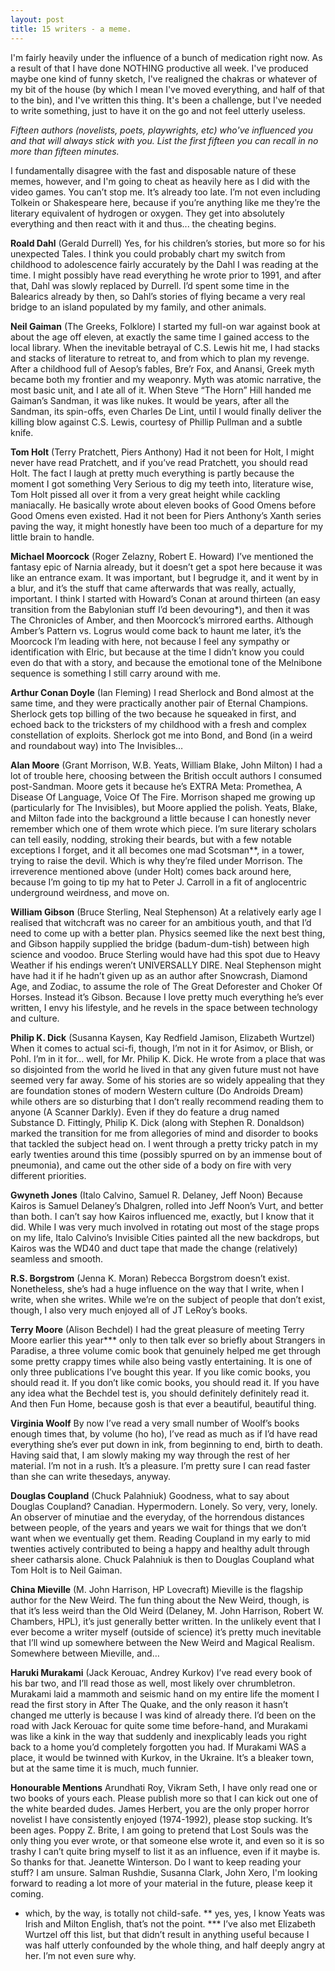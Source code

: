 ```yaml
---
layout: post
title: 15 writers - a meme.
---
```


I'm fairly heavily under the influence of a bunch of medication right now. As a result of that I have done NOTHING productive all week. I've produced maybe one kind of funny sketch, I've realigned the chakras or whatever of my bit of the house (by which I mean I've moved everything, and half of that to the bin), and I've written this thing. It's been a challenge, but I've needed to write something, just to have it on the go and not feel utterly useless.
<!--more-->
<i>Fifteen authors (novelists, poets, playwrights, etc) who've influenced you and that will always stick with you.  List the first fifteen you can recall in no more than fifteen minutes. </i>

I fundamentally disagree with the fast and disposable nature of these memes, however, and I'm going to cheat as heavily here as I did with the video games. You can’t stop me. It’s already too late. I’m not even including Tolkein or Shakespeare here, because if you’re anything like me they’re the literary equivalent of hydrogen or oxygen. They get into absolutely everything and then react with it and thus... the cheating begins.

<b>Roald Dahl</b> (Gerald Durrell)
Yes, for his children’s stories, but more so for his unexpected Tales. I think you could probably chart my switch from childhood to adolescence fairly accurately by the Dahl I was reading at the time. I might possibly have read everything he wrote prior to 1991, and after that, Dahl was slowly replaced by Durrell. I’d spent some time in the Balearics already by then, so Dahl’s stories of flying became a very real bridge to an island populated by my family, and other animals.

<b>Neil Gaiman</b> (The Greeks, Folklore)
I started my full-on war against book at about the age off eleven, at exactly the same time I gained access to the local library. When the inevitable betrayal of C.S. Lewis hit me, I had stacks and stacks of literature to retreat to, and from which to plan my revenge. After a childhood full of Aesop’s fables, Bre’r Fox, and Anansi, Greek myth became both my frontier and my weaponry. Myth was atomic narrative, the most basic unit, and I ate all of it.  When Steve “The Horn” Hill handed me Gaiman’s Sandman, it was like nukes. It would be years, after all the Sandman, its spin-offs, even Charles De Lint, until I would finally deliver the killing blow against C.S. Lewis, courtesy of Phillip Pullman and a subtle knife.

<b>Tom Holt</b> (Terry Pratchett, Piers Anthony)
Had it not been for Holt, I might never have read Pratchett, and if you’ve read Pratchett, you should read Holt. The fact I laugh at pretty much everything is partly because the moment I got something Very Serious to dig my teeth into, literature wise, Tom Holt pissed all over it from a very great height while cackling maniacally. He basically wrote about eleven books of Good Omens before Good Omens even existed. Had it not been for Piers Anthony’s Xanth series paving the way, it might honestly have been too much of a departure for my little brain to handle.

<b>Michael Moorcock</b> (Roger Zelazny, Robert E. Howard)
I’ve mentioned the fantasy epic of Narnia already, but it doesn’t get a spot here because it was like an entrance exam. It was important, but I begrudge it, and it went by in a blur, and it’s the stuff that came afterwards that was really, actually, important. I think I started with Howard’s Conan at around thirteen (an easy transition from the Babylonian stuff I’d been devouring*), and then it was The Chronicles of Amber, and then Moorcock’s mirrored earths. Although Amber’s Pattern vs. Logrus would come back to haunt me later, it’s the Moorcock I’m leading with here, not because I feel any sympathy or identification with Elric, but because at the time I didn’t know you could even do that with a story, and because the emotional tone of the Melnibone sequence is something I still carry around with me.

<b>Arthur Conan Doyle</b> (Ian Fleming)
I read Sherlock and Bond almost at the same time, and they were practically another pair of Eternal Champions. Sherlock gets top billing of the two because he squeaked in first, and echoed back to the tricksters of my childhood with a fresh and complex constellation of exploits. Sherlock got me into Bond, and Bond (in a weird and roundabout way) into The Invisibles…

<b>Alan Moore</b> (Grant Morrison, W.B. Yeats, William Blake, John Milton)
I had a lot of trouble here, choosing between the British occult authors I consumed post-Sandman. Moore gets it because he’s EXTRA Meta: Promethea, A Disease Of Language, Voice Of The Fire. Morrison shaped me growing up (particularly for The Invisibles), but Moore applied the polish. Yeats, Blake, and Milton fade into the background a little because I can honestly never remember which one of them wrote which piece. I’m sure literary scholars can tell easily, nodding, stroking their beards, but with a few notable exceptions I forget, and it all becomes one mad Scotsman**, in a tower, trying to raise the devil. Which is why they’re filed under Morrison. The irreverence mentioned above (under Holt) comes back around here, because I’m going to tip my hat to Peter J. Carroll in a fit of anglocentric underground weirdness, and move on.

<b>William Gibson</b> (Bruce Sterling, Neal Stephenson)
At a relatively early age I realised that witchcraft was no career for an ambitious youth, and that I’d need to come up with a better plan. Physics seemed like the next best thing, and Gibson happily supplied the bridge (badum-dum-tish) between high science and voodoo. Bruce Sterling would have had this spot due to Heavy Weather if his endings weren’t UNIVERSALLY DIRE. Neal Stephenson might have had it if he hadn’t given up as an author after Snowcrash, Diamond Age, and Zodiac, to assume the role of The Great Deforester and Choker Of Horses. Instead it’s Gibson. Because I love pretty much everything he’s ever written, I envy his lifestyle, and he revels in the space between technology and culture.

<b>Philip K. Dick</b> (Susanna Kaysen, Kay Redfield Jamison, Elizabeth Wurtzel)
When it comes to actual sci-fi, though, I’m not in it for Asimov, or Blish, or Pohl. I’m in it for… well, for Mr. Philip K. Dick. He wrote from a place that was so disjointed from the world he lived in that any given future must not have seemed very far away. Some of his stories are so widely appealing that they are foundation stones of modern Western culture (Do Androids Dream) while others are so disturbing that I don’t really recommend reading them to anyone (A Scanner Darkly). Even if they do feature a drug named Substance D. Fittingly, Philip K. Dick (along with Stephen R. Donaldson) marked the transition for me from allegories of mind and disorder to books that tackled the subject head on. I went through a pretty tricky patch in my early twenties around this time (possibly spurred on by an immense bout of pneumonia), and came out the other side of a body on fire with very different priorities.

<b>Gwyneth Jones</b> (Italo Calvino, Samuel R. Delaney, Jeff Noon)
Because Kairos is Samuel Delaney’s Dhalgren, rolled into Jeff Noon’s Vurt, and better than both. I can’t say how Kairos influenced me, exactly, but I know that it did. While I was very much involved in rotating out most of the stage props on my life, Italo Calvino’s Invisible Cities painted all the new backdrops, but Kairos was the WD40 and duct tape that made the change (relatively) seamless and smooth.

<b>R.S. Borgstrom</b> (Jenna K. Moran)
Rebecca Borgstrom doesn’t exist. Nonetheless, she’s had a huge influence on the way that I write, when I write, when she writes. While we’re on the subject of people that don’t exist, though, I also very much enjoyed all of JT LeRoy’s books.

<b>Terry Moore</b> (Alison Bechdel)
I had the great pleasure of meeting Terry Moore earlier this year*** only to then talk ever so briefly about Strangers in Paradise, a three volume comic book that genuinely helped me get through some pretty crappy times while also being vastly entertaining. It is one of only three publications I’ve bought this year. If you like comic books, you should read it. If you don’t like comic books, you should read it. If you have any idea what the Bechdel test is, you should definitely definitely read it. And then Fun Home, because gosh is that ever a beautiful, beautiful thing.

<b>Virginia Woolf</b>
By now I’ve read a very small number of Woolf’s books enough times that, by volume (ho ho), I’ve read as much as if I’d have read everything she’s ever put down in ink, from beginning to end, birth to death. Having said that, I am slowly making my way through the rest of her material. I’m not in a rush. It’s a pleasure. I’m pretty sure I can read faster than she can write thesedays, anyway.

<b>Douglas Coupland</b> (Chuck Palahniuk)
Goodness, what to say about Douglas Coupland? Canadian. Hypermodern. Lonely. So very, very, lonely. An observer of minutiae and the everyday, of the horrendous distances between people, of the years and years we wait for things that we don’t want when we eventually get them. Reading Coupland in my early to mid twenties actively contributed to being a happy and healthy adult through sheer catharsis alone. Chuck Palahniuk is then to Douglas Coupland what Tom Holt is to Neil Gaiman.  

<b>China Mieville</b> (M. John Harrison, HP Lovecraft)
Mieville is the flagship author for the New Weird. The fun thing about the New Weird, though, is that it’s less weird than the Old Weird (Delaney, M. John Harrison, Robert W. Chambers, HPL), it’s just generally better written. In the unlikely event that I ever become a writer myself (outside of science) it’s pretty much inevitable that I’ll wind up somewhere between the New Weird and Magical Realism. Somewhere between Mieville, and…

<b>Haruki Murakami</b> (Jack Kerouac, Andrey Kurkov)
I’ve read every book of his bar two, and I’ll read those as well, most likely over chrumbletron. Murakami laid a mammoth and seismic hand on my entire life the moment I read the first story in After The Quake, and the only reason it hasn’t changed me utterly is because I was kind of already there. I’d been on the road with Jack Kerouac for quite some time before-hand, and Murakami was like a kink in the way that suddenly and inexplicably leads you right back to a home you’d completely forgotten you had. If Murakami WAS a place, it would be twinned with Kurkov, in the Ukraine. It’s a bleaker town, but at the same time it is much, much funnier.

<b>Honourable Mentions</b>
Arundhati Roy, Vikram Seth, I have only read one or two books of yours each. Please publish more so that I can kick out one of the white bearded dudes. James Herbert, you are the only proper horror novelist I have consistently enjoyed (1974-1992), please stop sucking. It’s been ages. Poppy Z. Brite, I am going to pretend that Lost Souls was the only thing you ever wrote, or that someone else wrote it, and even so it is so trashy I can’t quite bring myself to list it as an influence, even if it maybe is. So thanks for that. Jeanette Winterson. Do I want to keep reading your stuff? I am unsure. Salman Rushdie, Susanna Clark, John Xero, I'm looking forward to reading a lot more of your material in the future, please keep it coming.

* which, by the way, is totally not child-safe.
** yes, yes, I know Yeats was Irish and Milton English, that’s not the point.
*** I’ve also met Elizabeth Wurtzel off this list, but that didn’t result in anything useful because I was half utterly confounded by the whole thing, and half deeply angry at her. I’m not even sure why.

